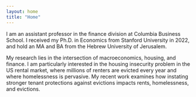 ```yaml
---
layout: home
title: "Home"
---
```


I am an assistant professor in the finance division at Columbia Business School. I received my Ph.D. in Economics from Stanford University in 2022, and hold an MA and BA from the Hebrew University of Jerusalem. 

My research lies in the intersection of macroeconomics, housing, and finance. I am particularly interested in the housing insecurity problem in the US rental market, where millions of renters are evicted every year and where homelessness is pervasive. My recent work examines how instating stronger tenant protections against evictions impacts rents, homelessness, and evictions.
